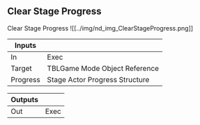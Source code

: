 ## Clear Stage Progress
Clear Stage Progress
![[../img/nd_img_ClearStageProgress.png]]

|Inputs||
|--|--|
| In | Exec |
| Target | TBLGame Mode Object Reference |
| Progress | Stage Actor Progress Structure |

|Outputs||
|--|--|
| Out | Exec |
